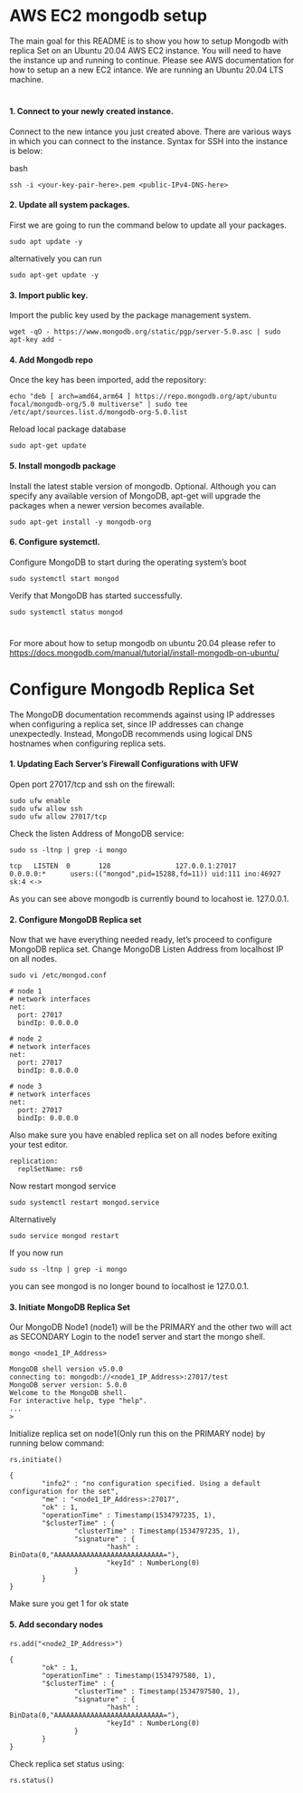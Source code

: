 # AWS EC2 mongodb setup
The main goal for this README is to show you how to setup Mongodb with replica Set on an Ubuntu 20.04 AWS EC2 instance. You will need to have the instance up and running to continue. Please see AWS documentation for how to setup an a new EC2 intance. We are running an Ubuntu 20.04 LTS machine.

# 
#### 1. Connect to your newly created instance.
Connect to the new intance you just created above. There are various ways in which you can connect to the instance. Syntax for SSH into the instance is below:
 
 bash
 ```
 ssh -i <your-key-pair-here>.pem <public-IPv4-DNS-here>
 ```
 #### 2. Update all system packages.
 First we are going to run the command below to update all your packages.
  ```
 sudo apt update -y
  ```
  alternatively you can run
  ```
  sudo apt-get update -y
  ```
  #### 3. Import public key.
  Import the public key used by the package management system.
 ```
 wget -qO - https://www.mongodb.org/static/pgp/server-5.0.asc | sudo apt-key add -
  ``` 
  #### 4. Add Mongodb repo
  Once the key has been imported, add the repository:
  ```
  echo "deb [ arch=amd64,arm64 ] https://repo.mongodb.org/apt/ubuntu focal/mongodb-org/5.0 multiverse" | sudo tee /etc/apt/sources.list.d/mongodb-org-5.0.list
  ```
  Reload local package database
  ```
  sudo apt-get update
  ```
  #### 5. Install mongodb package
  Install the latest stable version of mongodb. Optional. Although you can specify any available version of MongoDB, apt-get will upgrade the packages when a newer version becomes available.
  ```
  sudo apt-get install -y mongodb-org
  ```
  #### 6. Configure systemctl.
  Configure MongoDB to start during the operating system’s boot
  ```
  sudo systemctl start mongod
  ```
  Verify that MongoDB has started successfully.
  ```
  sudo systemctl status mongod
  ```
  #
  
  For more about how to setup mongodb on ubuntu 20.04 please refer to https://docs.mongodb.com/manual/tutorial/install-mongodb-on-ubuntu/
  #
  # Configure Mongodb Replica Set
  The MongoDB documentation recommends against using IP addresses when configuring a replica set, since IP addresses can change unexpectedly. Instead, MongoDB   recommends using logical DNS hostnames when configuring replica sets.

#### 1. Updating Each Server’s Firewall Configurations with UFW
Open port 27017/tcp and ssh on the firewall:
```
sudo ufw enable
sudo ufw allow ssh
sudo ufw allow 27017/tcp
```
Check the listen Address of MongoDB service:
```
sudo ss -ltnp | grep -i mongo
```
```
tcp   LISTEN  0       128                127.0.0.1:27017          0.0.0.0:*      users:(("mongod",pid=15288,fd=11)) uid:111 ino:46927 sk:4 <->
```
As you can see above mongodb is currently bound to locahost ie. 127.0.0.1.
#### 2. Configure MongoDB Replica set
Now that we have everything needed ready, let’s proceed to configure MongoDB replica set.
Change MongoDB Listen Address from localhost IP on all nodes.
```
sudo vi /etc/mongod.conf
```
```
# node 1
# network interfaces
net:
  port: 27017
  bindIp: 0.0.0.0

# node 2
# network interfaces
net:
  port: 27017
  bindIp: 0.0.0.0

# node 3
# network interfaces
net:
  port: 27017
  bindIp: 0.0.0.0
```
Also make sure you have enabled replica set on all nodes before exiting your test editor.
```
replication:
  replSetName: rs0
```
Now restart mongod service
```
sudo systemctl restart mongod.service
```
Alternatively
```
sudo service mongod restart
```
If you now run
```
sudo ss -ltnp | grep -i mongo
```
you can see mongod is no longer bound to localhost ie 127.0.0.1.
#### 3. Initiate MongoDB Replica Set
Our MongoDB Node1 (node1) will be the PRIMARY and the other two will act as SECONDARY
Login to the node1 server and start the mongo shell.
```
mongo <node1_IP_Address>
```
```
MongoDB shell version v5.0.0
connecting to: mongodb://<node1_IP_Address>:27017/test
MongoDB server version: 5.0.0
Welcome to the MongoDB shell.
For interactive help, type "help".
...
>
```
Initialize replica set on node1(Only run this on the PRIMARY node) by running below command:
```
rs.initiate()
```
```
{
        "info2" : "no configuration specified. Using a default configuration for the set",                                                           
        "me" : "<node1_IP_Address>:27017",
        "ok" : 1,
        "operationTime" : Timestamp(1534797235, 1),
        "$clusterTime" : {
                "clusterTime" : Timestamp(1534797235, 1),
                "signature" : {
                        "hash" : BinData(0,"AAAAAAAAAAAAAAAAAAAAAAAAAAA="),                                                                          
                        "keyId" : NumberLong(0)
                }
        }
}
```
Make sure you get 1 for ok state
#### 5. Add secondary nodes
```
rs.add("<node2_IP_Address>")
```
```
{
        "ok" : 1,
        "operationTime" : Timestamp(1534797580, 1),
        "$clusterTime" : {
                "clusterTime" : Timestamp(1534797580, 1),
                "signature" : {
                        "hash" : BinData(0,"AAAAAAAAAAAAAAAAAAAAAAAAAAA="),
                        "keyId" : NumberLong(0)
                }
        }
}
```
Check replica set status using:
```
rs.status()
```

